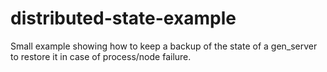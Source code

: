 distributed-state-example
=========================

Small example showing how to keep a backup of the state of a gen_server to restore it in case of process/node failure.